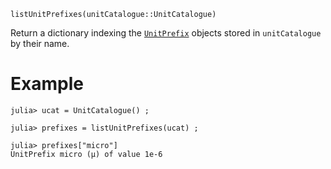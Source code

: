 ```
listUnitPrefixes(unitCatalogue::UnitCatalogue)
```

Return a dictionary indexing the [`UnitPrefix`](@ref) objects stored in `unitCatalogue` by their name.

# Example

```jldoctest
julia> ucat = UnitCatalogue() ;

julia> prefixes = listUnitPrefixes(ucat) ;

julia> prefixes["micro"]
UnitPrefix micro (μ) of value 1e-6
```
